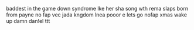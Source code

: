 baddest in the game
down syndrome
lke her sha
song wth rema slaps
born from payne
no fap
vec
jada kngdom
lnea
pooor e
lets go
nofap xmas
wake up
damn dan!el
ttt
